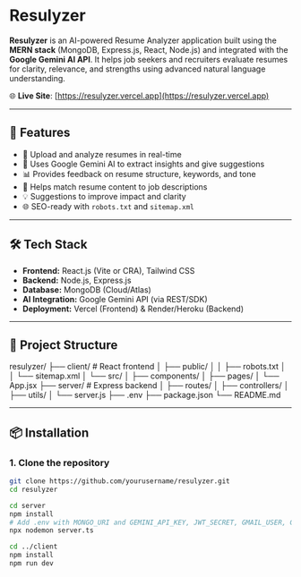 # Resulyzer

**Resulyzer** is an AI-powered Resume Analyzer application built using the **MERN stack** (MongoDB, Express.js, React, Node.js) and integrated with the **Google Gemini AI API**. It helps job seekers and recruiters evaluate resumes for clarity, relevance, and strengths using advanced natural language understanding.

🌐 **Live Site**: [https://resulyzer.vercel.app](https://resulyzer.vercel.app)

---

## 🚀 Features

- 📄 Upload and analyze resumes in real-time
- 🤖 Uses Google Gemini AI to extract insights and give suggestions
- 📊 Provides feedback on resume structure, keywords, and tone
- 💼 Helps match resume content to job descriptions
- 💡 Suggestions to improve impact and clarity
- 🌐 SEO-ready with `robots.txt` and `sitemap.xml`

---

## 🛠️ Tech Stack

- **Frontend:** React.js (Vite or CRA), Tailwind CSS
- **Backend:** Node.js, Express.js
- **Database:** MongoDB (Cloud/Atlas)
- **AI Integration:** Google Gemini API (via REST/SDK)
- **Deployment:** Vercel (Frontend) & Render/Heroku (Backend)

---

## 📁 Project Structure

resulyzer/
├── client/ # React frontend
│ ├── public/
│ │ ├── robots.txt
│ │ └── sitemap.xml
│ └── src/
│ ├── components/
│ ├── pages/
│ └── App.jsx
├── server/ # Express backend
│ ├── routes/
│ ├── controllers/
│ ├── utils/
│ └── server.js
├── .env
├── package.json
└── README.md


---

## 📦 Installation

### 1. Clone the repository
```bash
git clone https://github.com/yourusername/resulyzer.git
cd resulyzer

cd server
npm install
# Add .env with MONGO_URI and GEMINI_API_KEY, JWT_SECRET, GMAIL_USER, GMAIL_APP_PASS 
npx nodemon server.ts

cd ../client
npm install
npm run dev

